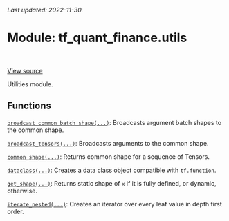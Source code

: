 <!--
This file is generated by a tool. Do not edit directly.
For open-source contributions the docs will be updated automatically.
-->

*Last updated: 2022-11-30.*

<div itemscope itemtype="http://developers.google.com/ReferenceObject">
<meta itemprop="name" content="tf_quant_finance.utils" />
<meta itemprop="path" content="Stable" />
</div>

# Module: tf_quant_finance.utils

<!-- Insert buttons and diff -->

<table class="tfo-notebook-buttons tfo-api" align="left">
</table>

<a target="_blank" href="https://github.com/google/tf-quant-finance/blob/master/tf_quant_finance/utils/__init__.py">View source</a>



Utilities module.



## Functions

[`broadcast_common_batch_shape(...)`](../tf_quant_finance/utils/broadcast_common_batch_shape.md): Broadcasts argument batch shapes to the common shape.

[`broadcast_tensors(...)`](../tf_quant_finance/utils/broadcast_tensors.md): Broadcasts arguments to the common shape.

[`common_shape(...)`](../tf_quant_finance/utils/common_shape.md): Returns common shape for a sequence of Tensors.

[`dataclass(...)`](../tf_quant_finance/utils/dataclass.md): Creates a data class object compatible with `tf.function`.

[`get_shape(...)`](../tf_quant_finance/utils/get_shape.md): Returns static shape of `x` if it is fully defined, or dynamic, otherwise.

[`iterate_nested(...)`](../tf_quant_finance/utils/iterate_nested.md): Creates an iterator over every leaf value in depth first order.

